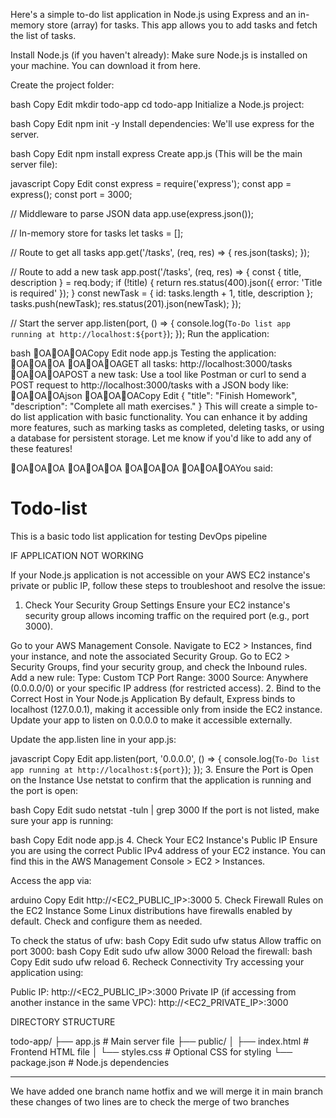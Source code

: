 Here's a simple to-do list application in Node.js using Express and an in-memory store (array) for tasks. This app allows you to add tasks and fetch the list of tasks.

Install Node.js (if you haven't already): Make sure Node.js is installed on your machine. You can download it from here.

Create the project folder:

bash
Copy
Edit
mkdir todo-app
cd todo-app
Initialize a Node.js project:

bash
Copy
Edit
npm init -y
Install dependencies: We'll use express for the server.

bash
Copy
Edit
npm install express
Create app.js (This will be the main server file):

javascript
Copy
Edit
const express = require('express');
const app = express();
const port = 3000;

// Middleware to parse JSON data
app.use(express.json());

// In-memory store for tasks
let tasks = [];

// Route to get all tasks
app.get('/tasks', (req, res) => {
  res.json(tasks);
});

// Route to add a new task
app.post('/tasks', (req, res) => {
  const { title, description } = req.body;
  if (!title) {
    return res.status(400).json({ error: 'Title is required' });
  }
  const newTask = { id: tasks.length + 1, title, description };
  tasks.push(newTask);
  res.status(201).json(newTask);
});

// Start the server
app.listen(port, () => {
  console.log(`To-Do list app running at http://localhost:${port}`);
});
Run the application:

bash
OAOAOACopy
Edit
node app.js
Testing the application:
OAOAOA
OAOAOAGET all tasks: http://localhost:3000/tasks
OAOAOAPOST a new task:
Use a tool like Postman or curl to send a POST request to http://localhost:3000/tasks with a JSON body like:
OAOAOAjson
OAOAOACopy
Edit
{
  "title": "Finish Homework",
  "description": "Complete all math exercises."
}
This will create a simple to-do list application with basic functionality. You can enhance it by adding more features, such as marking tasks as completed, deleting tasks, or using a database for persistent storage. Let me know if you'd like to add any of these features!




OAOAOA
OAOAOA
OAOAOA
OAOAOAYou said:
# Todo-list
This is a basic todo list application for testing DevOps pipeline 







IF APPLICATION NOT WORKING

If your Node.js application is not accessible on your AWS EC2 instance's private or public IP, follow these steps to troubleshoot and resolve the issue:

1. Check Your Security Group Settings
Ensure your EC2 instance's security group allows incoming traffic on the required port (e.g., port 3000).

Go to your AWS Management Console.
Navigate to EC2 > Instances, find your instance, and note the associated Security Group.
Go to EC2 > Security Groups, find your security group, and check the Inbound rules.
Add a new rule:
Type: Custom TCP
Port Range: 3000
Source: Anywhere (0.0.0.0/0) or your specific IP address (for restricted access).
2. Bind to the Correct Host in Your Node.js Application
By default, Express binds to localhost (127.0.0.1), making it accessible only from inside the EC2 instance. Update your app to listen on 0.0.0.0 to make it accessible externally.

Update the app.listen line in your app.js:

javascript
Copy
Edit
app.listen(port, '0.0.0.0', () => {
  console.log(`To-Do list app running at http://localhost:${port}`);
});
3. Ensure the Port is Open on the Instance
Use netstat to confirm that the application is running and the port is open:

bash
Copy
Edit
sudo netstat -tuln | grep 3000
If the port is not listed, make sure your app is running:

bash
Copy
Edit
node app.js
4. Check Your EC2 Instance's Public IP
Ensure you are using the correct Public IPv4 address of your EC2 instance. You can find this in the AWS Management Console > EC2 > Instances.

Access the app via:

arduino
Copy
Edit
http://<EC2_PUBLIC_IP>:3000
5. Check Firewall Rules on the EC2 Instance
Some Linux distributions have firewalls enabled by default. Check and configure them as needed.

To check the status of ufw:
bash
Copy
Edit
sudo ufw status
Allow traffic on port 3000:
bash
Copy
Edit
sudo ufw allow 3000
Reload the firewall:
bash
Copy
Edit
sudo ufw reload
6. Recheck Connectivity
Try accessing your application using:

Public IP: http://<EC2_PUBLIC_IP>:3000
Private IP (if accessing from another instance in the same VPC): http://<EC2_PRIVATE_IP>:3000

DIRECTORY STRUCTURE

todo-app/
├── app.js         # Main server file
├── public/
│   ├── index.html # Frontend HTML file
│   └── styles.css # Optional CSS for styling
└── package.json   # Node.js dependencies

--------------------------------------------------------------------

We have added one branch name hotfix and we will merge it in main branch 
these changes of two lines are to check the merge of two branches

